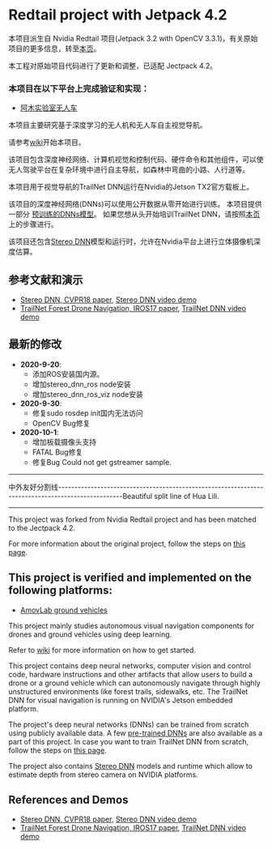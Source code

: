 # Redtail project with Jetpack 4.2

本项目派生自 Nvidia Redtail 项目(Jetpack 3.2 with OpenCV 3.3.1)，有关原始项目的更多信息，转至[本页](https://github.com/NVIDIA-AI-IOT/redtail)。

本工程对原始项目代码进行了更新和调整，已适配 Jectpack 4.2。

### 本项目在以下平台上完成验证和实现：

* [阿木实验室无人车](https://item.taobao.com/item.htm?spm=a312a.7700824.w5003-22617251033.7.7af0f907ub8Jgj&id=605161981364&scene=taobao_shop)

本项目主要研究基于深度学习的无人机和无人车自主视觉导航。

请参考[wiki](https://github.com/frozeneyefree/redtail/wiki)开始本项目。

该项目包含深度神经网络、计算机视觉和控制代码、硬件命令和其他组件，可以使无人驾驶平台在复杂环境中进行自主导航，如森林中弯曲的小路、人行道等。

本项目用于视觉导航的TrailNet DNN运行在Nvidia的Jetson TX2官方载板上。

该项目的深度神经网络(DNNs)可以使用公开数据从零开始进行训练。
本项目提供一部分 [预训练的DNNs模型](../master/models/pretrained/)。
如果您想从头开始培训TrailNet DNN，请按照[本页](../../wiki/Models)上的步骤进行。

该项目还包含[Stereo DNN](../master/stereoDNN/)模型和运行时，允许在Nvidia平台上进行立体摄像机深度估算。

## 参考文献和演示
* [Stereo DNN, CVPR18 paper](https://arxiv.org/abs/1803.09719), [Stereo DNN video demo](https://youtu.be/0FPQdVOYoAU)
* [TrailNet Forest Drone Navigation, IROS17 paper](https://arxiv.org/abs/1705.02550), [TrailNet DNN video demo](https://youtu.be/H7Ym3DMSGms)

## 最新的修改
* **2020-9-20**: 
  * 添加ROS安装国内源。
  * 增加stereo_dnn_ros node安装
  * 增加stereo_dnn_ros_viz node安装
* **2020-9-30**:
  * 修复sudo rosdep init国内无法访问
  * OpenCV Bug修复
* **2020-10-1**:
  * 增加板载摄像头支持
  * FATAL Bug修复
  * 修复Bug Could not get gstreamer sample.

***********************************************
中外友好分割线--------------------------------------------------------------------------------------------------Beautiful split line of Hua Lili.
***********************************************

This project was forked from Nvidia Redtail project and has been matched to the Jectpack 4.2. 

For more information about the original project, follow the steps on [this page](https://github.com/NVIDIA-AI-IOT/redtail).

## This project is verified and implemented on the following platforms:

* [AmovLab ground vehicles](https://item.taobao.com/item.htm?spm=a312a.7700824.w5003-22617251033.7.7af0f907ub8Jgj&id=605161981364&scene=taobao_shop)

This project mainly studies autonomous visual navigation components for drones and ground vehicles using deep learning. 

Refer to [wiki](https://github.com/frozeneyefree/redtail/wiki) for more information on how to get started.

This project contains deep neural networks, computer vision and control code, hardware instructions and other artifacts that allow users to build a drone or a ground vehicle which can autonomously navigate through highly unstructured environments like forest trails, sidewalks, etc. 
The TrailNet DNN for visual navigation is running on NVIDIA's Jetson embedded platform.

The project's deep neural networks (DNNs) can be trained from scratch using publicly available data. A few [pre-trained DNNs](../master/models/pretrained/) are also available as a part of this project. In case you want to train TrailNet DNN from scratch, follow the steps on [this page](../../wiki/Models).

The project also contains [Stereo DNN](../master/stereoDNN/) models and runtime which allow to estimate depth from stereo camera on NVIDIA platforms.

## References and Demos
* [Stereo DNN, CVPR18 paper](https://arxiv.org/abs/1803.09719), [Stereo DNN video demo](https://youtu.be/0FPQdVOYoAU)
* [TrailNet Forest Drone Navigation, IROS17 paper](https://arxiv.org/abs/1705.02550), [TrailNet DNN video demo](https://youtu.be/H7Ym3DMSGms)
